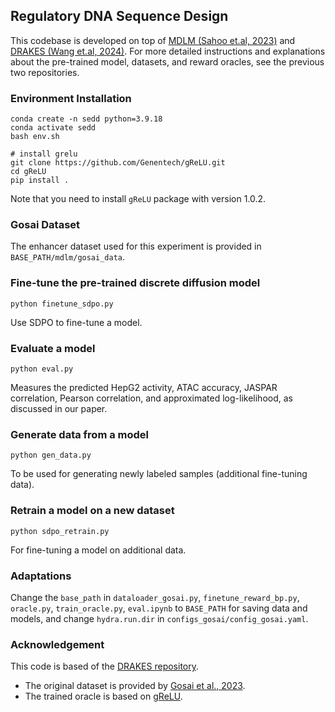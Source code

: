 ## Regulatory DNA Sequence Design
This codebase is developed on top of [MDLM (Sahoo et.al, 2023)](https://github.com/kuleshov-group/mdlm) and 
[DRAKES (Wang et.al, 2024)](https://github.com/ChenyuWang-Monica/DRAKES/tree/master). For more detailed instructions 
and explanations about the pre-trained model, datasets, and reward oracles, see the previous two repositories.

### Environment Installation
```
conda create -n sedd python=3.9.18
conda activate sedd
bash env.sh

# install grelu
git clone https://github.com/Genentech/gReLU.git
cd gReLU
pip install .
```
Note that you need to install `gReLU` package with version 1.0.2.

### Gosai Dataset
The enhancer dataset used for this experiment is provided in `BASE_PATH/mdlm/gosai_data`.

### Fine-tune the pre-trained discrete diffusion model
```
python finetune_sdpo.py
```
Use SDPO to fine-tune a model. 

### Evaluate a model
```
python eval.py
```
Measures the predicted HepG2 activity, ATAC accuracy, JASPAR correlation, Pearson correlation, and approximated log-likelihood,
as discussed in our paper. 

### Generate data from a model
```
python gen_data.py
```

To be used for generating newly labeled samples (additional fine-tuning data).

### Retrain a model on a new dataset
```
python sdpo_retrain.py
```

For fine-tuning a model on additional data.

### Adaptations
Change the `base_path` in `dataloader_gosai.py`, `finetune_reward_bp.py`, `oracle.py`, `train_oracle.py`, `eval.ipynb` to `BASE_PATH` for saving data and models, and change `hydra.run.dir` in `configs_gosai/config_gosai.yaml`.

### Acknowledgement 

This code is based of the [DRAKES repository](https://github.com/ChenyuWang-Monica/DRAKES/tree/master).
* The original dataset is provided by [Gosai et al., 2023](https://www.biorxiv.org/content/10.1101/2023.08.08.552077v1).
* The trained oracle is based on [gReLU](https://genentech.github.io/gReLU/). 
